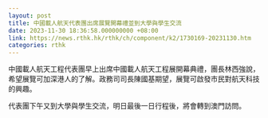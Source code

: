 ```yaml
---
layout: post
title: 中國載人航天代表團出席展覽開幕禮並到大學與學生交流
date: 2023-11-30 18:36:58.000000000 +08:00
link: https://news.rthk.hk/rthk/ch/component/k2/1730169-20231130.htm
categories: rthk
---
```


中國載人航天工程代表團早上出席中國載人航天工程展開幕典禮，團長林西強說，希望展覽可加深港人的了解。政務司司長陳國基期望，展覽可啟發市民對航天科技的興趣。

代表團下午又到大學與學生交流，明日最後一日行程後，將會轉到澳門訪問。
